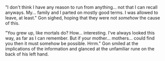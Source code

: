 "I don't think I have any reason to run from anything... not that I can recall anyways. My... family and I parted on mostly good terms. I was allowed to leave, at least." Gon sighed, hoping that they were not *somehow* the cause of this. 

"You grew up, like mortals do? How... interesting. I've always looked this way, as far as I can remember. But if your mother... mothers... could find you then it must somehow be possible. Hrrm." Gon smiled at the implications of the information and glanced at the unfamiliar rune on the back of his left hand.